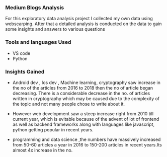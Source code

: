 ### Medium Blogs Analysis

For this exploratory data analysis project I collected my own data using webscarping. After that a detailed analysis is conducted on the data to gain some insights and answers to various questions

### Tools and languages Used
- VS code
- Python

### Insights Gained
- Android dev , Ios dev , Machine learning, cryptography saw increase in the no of the articles from 2016 to 2018 then the no of article began decreasing. There is a considerable decrease in the no. of articles written in cryptography which may be caused due to the complexity of the topic and not many people chose to write about it.

- However web development saw a steep increase right from 2010 till current year, which is evitable because of the advent of lot of frontend as well as backend frameworks along with languages like javascript, python getting popular in recent years.

- programming and data science ,the numbers have massively increased from 50-60 articles a year in 2016 to 150-200 articles in recent years.Its almost 4x increase in the no.
